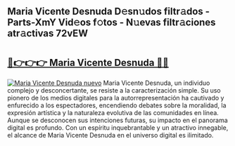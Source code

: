 ## Maria Vicente Desnuda D𝚎sn𝚞dos filtr𝚊dos - Parts-XmY Vid𝚎os f𝚘tos - N𝚞evas filtr𝚊ciones atr𝚊ctivas 72vEW

# <h2><a href="http://mb4cyg.tromn.icu/?c=Maria+Vicente+Desnuda">🔗👉👉👉 Maria Vicente Desnuda 🔗🔗</a></h2>

[![Maria Vicente Desnuda nuevo](https://i.imgur.com/pEAQMta.gif)](http://mb4cyg.tromn.icu/?c=Maria+Vicente+Desnuda)
Maria Vicente Desnuda, un individuo complejo y desconcertante, se resiste a la caracterización simple. Su uso pionero de los medios digitales para la autorrepresentación ha cautivado y enfurecido a los espectadores, encendiendo debates sobre la moralidad, la expresión artística y la naturaleza evolutiva de las comunidades en línea. Aunque se desconocen sus intenciones futuras, su impacto en el panorama digital es profundo. Con un espíritu inquebrantable y un atractivo innegable, el alcance de Maria Vicente Desnuda en el universo digital es ilimitado.
